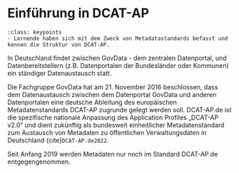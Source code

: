 # Einführung in DCAT-AP
```{admonition} Lernziele
:class: keypoints
- Lernende haben sich mit dem Zweck von Metadatastandards befasst und kennen die Struktur von DCAT-AP.
```

In Deutschland findet zwischen GovData - dem zentralen Datenportal, und Datenbereitstellern (z.B. Datenportalen der Bundesländer oder Kommunen) ein ständiger Datenaustausch statt.

Die Fachgruppe GovData hat am 21. November 2016 beschlossen, dass dem Datenaustausch zwischen dem Datenportal GovData und anderen Datenportalen eine deutsche Ableitung des europäischen Metadatenstandards DCAT-AP zugrunde gelegt werden soll. DCAT-AP.de ist die spezifische nationale Anpassung des Application Profiles „DCAT-AP v2.0“ und dient zukünftig als bundesweit einheitlicher Metadatenstandard zum Austausch von Metadaten zu öffentlichen Verwaltungsdaten in Deutschland {cite}`DCAT-AP.de2022`.

Seit Anfang 2019 werden Metadaten nur noch im Standard DCAT-AP.de entgegengenommen.